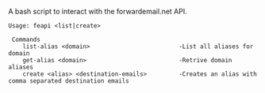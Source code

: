 A bash script to interact with the forwardemail.net API.

```
Usage: feapi <list|create>

 Commands
    list-alias <domain>                         -List all aliases for domain
    get-alias <domain>                          -Retrive domain aliases
    create <alias> <destination-emails>         -Creates an alias with comma separated destination emails
```
